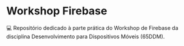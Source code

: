 # Workshop Firebase

💻 Repositório dedicado à parte prática do Workshop de Firebase da disciplina Desenvolvimento para Dispositivos Móveis (65DDM).
